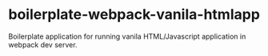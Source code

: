 # boilerplate-webpack-vanila-htmlapp
Boilerplate application for running vanila HTML/Javascript application in webpack dev server.
